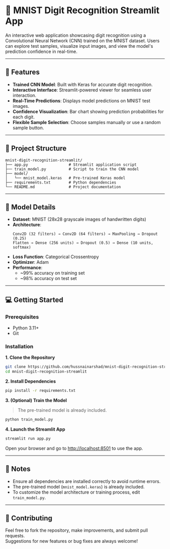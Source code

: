 # 🧠 MNIST Digit Recognition Streamlit App

An interactive web application showcasing digit recognition using a Convolutional Neural Network (CNN) trained on the MNIST dataset. Users can explore test samples, visualize input images, and view the model's prediction confidence in real-time.

---

## 🚀 Features

- **Trained CNN Model**: Built with Keras for accurate digit recognition.  
- **Interactive Interface**: Streamlit-powered viewer for seamless user interaction.  
- **Real-Time Predictions**: Displays model predictions on MNIST test images.  
- **Confidence Visualization**: Bar chart showing prediction probabilities for each digit.  
- **Flexible Sample Selection**: Choose samples manually or use a random sample button.  

---

## 📁 Project Structure

```
mnist-digit-recognition-streamlit/
├── app.py                  # Streamlit application script
├── train_model.py          # Script to train the CNN model
├── model/
│   └── mnist_model.keras   # Pre-trained Keras model
├── requirements.txt        # Python dependencies
└── README.md               # Project documentation
```

---

## 🧪 Model Details

- **Dataset**: MNIST (28x28 grayscale images of handwritten digits)  
- **Architecture**:  
  ```
  Conv2D (32 filters) → Conv2D (64 filters) → MaxPooling → Dropout (0.25)  
  Flatten → Dense (256 units) → Dropout (0.5) → Dense (10 units, softmax)
  ```
- **Loss Function**: Categorical Crossentropy  
- **Optimizer**: Adam  
- **Performance**:  
  - ~99% accuracy on training set  
  - ~98% accuracy on test set  

---

## 💻 Getting Started

### Prerequisites

- Python 3.11+
- Git

### Installation

**1. Clone the Repository**
```bash
git clone https://github.com/hussnainarshad/mnist-digit-recognition-streamlit.git
cd mnist-digit-recognition-streamlit
```

**2. Install Dependencies**
```bash
pip install -r requirements.txt
```

**3. (Optional) Train the Model**
> The pre-trained model is already included.
```bash
python train_model.py
```

**4. Launch the Streamlit App**
```bash
streamlit run app.py
```

Open your browser and go to [http://localhost:8501](http://localhost:8501) to use the app.

---

## 📝 Notes

- Ensure all dependencies are installed correctly to avoid runtime errors.  
- The pre-trained model (`mnist_model.keras`) is already included.  
- To customize the model architecture or training process, edit `train_model.py`.

---

## 🙌 Contributing

Feel free to fork the repository, make improvements, and submit pull requests.  
Suggestions for new features or bug fixes are always welcome!
